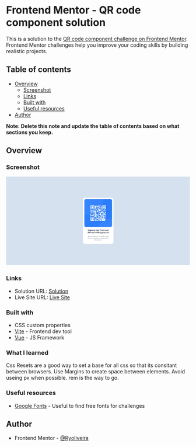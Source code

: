 # Frontend Mentor - QR code component solution

This is a solution to the [QR code component challenge on Frontend Mentor](https://www.frontendmentor.io/challenges/qr-code-component-iux_sIO_H). Frontend Mentor challenges help you improve your coding skills by building realistic projects. 

## Table of contents

- [Overview](#overview)
  - [Screenshot](#screenshot)
  - [Links](#links)
  - [Built with](#built-with)
  - [Useful resources](#useful-resources)
- [Author](#author)

**Note: Delete this note and update the table of contents based on what sections you keep.**

## Overview

### Screenshot

![Screenshot of solution](./screenshot.jpg)

### Links

- Solution URL: [Solution](https://www.frontendmentor.io/solutions/qr-component-using-padding-and-border-radius-with-a-bit-of-font-css-IrBrFHDvWs)
- Live Site URL: [Live Site](https://ryoliveira.github.io/QR-component/)


### Built with

- CSS custom properties
- [Vite](https://vitejs.dev/) - Frontend dev tool
- [Vue](https://vuejs.org/) - JS Framework



### What I learned

Css Resets are a good way to set a base for all css so that its consitant between browsers.
Use Margins to create space between elements.
Avoid useing px when possible. rem is the way to go.

### Useful resources

- [Google Fonts](https://fonts.google.com/) - Useful to find free fonts for challenges

## Author
- Frontend Mentor - [@Ryoliveira](https://www.frontendmentor.io/profile/Ryoliveira)

